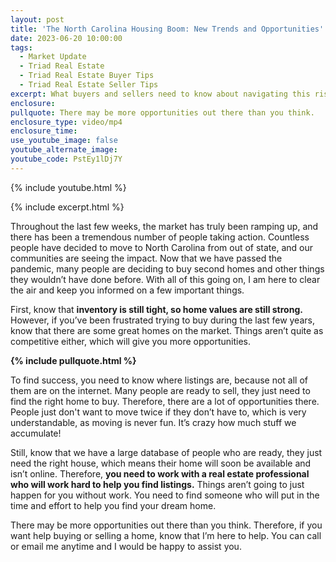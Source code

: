 ```yaml
---
layout: post
title: 'The North Carolina Housing Boom: New Trends and Opportunities'
date: 2023-06-20 10:00:00
tags:
  - Market Update
  - Triad Real Estate
  - Triad Real Estate Buyer Tips
  - Triad Real Estate Seller Tips
excerpt: What buyers and sellers need to know about navigating this rising market.
enclosure:
pullquote: There may be more opportunities out there than you think.
enclosure_type: video/mp4
enclosure_time:
use_youtube_image: false
youtube_alternate_image:
youtube_code: PstEy1lDj7Y
---
```

{% include youtube.html %}

{% include excerpt.html %}

Throughout the last few weeks, the market has truly been ramping up, and there has been a tremendous number of people taking action. Countless people have decided to move to North Carolina from out of state, and our communities are seeing the impact. Now that we have passed the pandemic, many people are deciding to buy second homes and other things they wouldn’t have done before. With all of this going on, I am here to clear the air and keep you informed on a few important things.&nbsp;

First, know that **inventory is still tight, so home values are still strong.** However, if you’ve been frustrated trying to buy during the last few years, know that there are some great homes on the market. Things aren’t quite as competitive either, which will give you more opportunities.&nbsp;

**{% include pullquote.html %}**

To find success, you need to know where listings are, because not all of them are on the internet. Many people are ready to sell, they just need to find the right home to buy. Therefore, there are a lot of opportunities there. People just don't want to move twice if they don’t have to, which is very understandable, as moving is never fun. It’s crazy how much stuff we accumulate!&nbsp;

Still, know that we have a large database of people who are ready, they just need the right house, which means their home will soon be available and isn’t online. Therefore, **you need to work with a real estate professional who will work hard to help you find listings.** Things aren’t going to just happen for you without work. You need to find someone who will put in the time and effort to help you find your dream home.&nbsp;

There may be more opportunities out there than you think. Therefore, if you want help buying or selling a home, know that I’m here to help. You can call or email me anytime and I would be happy to assist you.